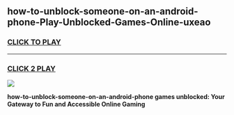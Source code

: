 
## how-to-unblock-someone-on-an-android-phone-Play-Unblocked-Games-Online-uxeao
<h3>
<a href="https://premium76.site?title=how-to-unblock-someone-on-an-android-phone&ref=25A">CLICK TO PLAY</a></h3>
<hr>

<h3>
<a href="https://premium76.site?title=how-to-unblock-someone-on-an-android-phone&ref=25A">CLICK 2 PLAY</a>
  
</h3>

<a href="https://premium76.site?title=how-to-unblock-someone-on-an-android-phone&ref=25A"><img src="https://clearcache.store/games.png"></a>


**how-to-unblock-someone-on-an-android-phone games unblocked: Your Gateway to Fun and Accessible Online Gaming**

